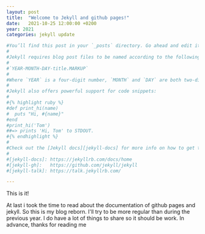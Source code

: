 ```yaml
---
layout: post
title:  "Welcome to Jekyll and github pages!"
date:   2021-10-25 12:00:00 +0200
year: 2021
categories: jekyll update

#You’ll find this post in your `_posts` directory. Go ahead and edit it and re-build the site to see your changes. You can rebuild the site in many different ways, but the most common way #is to run `jekyll serve`, which launches a web server and auto-regenerates your site when a file is updated.
#
#Jekyll requires blog post files to be named according to the following format:
#
#`YEAR-MONTH-DAY-title.MARKUP`
#
#Where `YEAR` is a four-digit number, `MONTH` and `DAY` are both two-digit numbers, and `MARKUP` is the file extension representing the format used in the file. After that, include the #necessary front matter. Take a look at the source for this post to get an idea about how it works.
#
#Jekyll also offers powerful support for code snippets:
#
#{% highlight ruby %}
#def print_hi(name)
#  puts "Hi, #{name}"
#end
#print_hi('Tom')
##=> prints 'Hi, Tom' to STDOUT.
#{% endhighlight %}
#
#Check out the [Jekyll docs][jekyll-docs] for more info on how to get the most out of Jekyll. File all bugs/feature requests at [Jekyll’s GitHub repo][jekyll-gh]. If you have questions, #you can ask them on [Jekyll Talk][jekyll-talk].
#
#[jekyll-docs]: https://jekyllrb.com/docs/home
#[jekyll-gh]:   https://github.com/jekyll/jekyll
#[jekyll-talk]: https://talk.jekyllrb.com/

---
```


This is it!

At last i took the time to read about the documentation of github pages and jekyll.
So this is my blog reborn.
I'll try to be more regular than during the previous year.
I do have a lot of things to share so it should be work.
In advance, thanks for reading me
